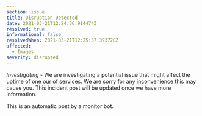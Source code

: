 ```yaml
---
section: issue
title: Disruption Detected
date: 2021-03-21T12:24:36.914474Z
resolved: true
informational: false
resolvedWhen: 2021-03-21T12:25:37.393728Z
affected:
  - Images
severity: disrupted
---
```

*Investigating* - We are investigating a potential issue that might affect the uptime of one our of services. We are sorry for any inconvenience this may cause you. This incident post will be updated once we have more information.

This is an automatic post by a monitor bot.
        